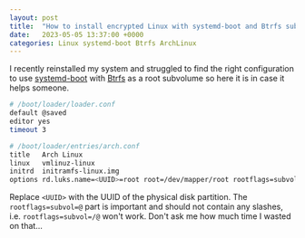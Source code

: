 ```yaml
---
layout: post
title:  "How to install encrypted Linux with systemd-boot and Btrfs subvolumes"
date:   2023-05-05 13:37:00 +0000
categories: Linux systemd-boot Btrfs ArchLinux
---
```


I recently reinstalled my system and struggled to find the right configuration to use [systemd-boot](https://wiki.archlinux.org/title/Systemd-boot) with [Btrfs](https://en.wikipedia.org/wiki/Btrfs) as a root subvolume so here it is in case it helps someone.

```bash
# /boot/loader/loader.conf
default @saved
editor yes
timeout 3
```

```bash
# /boot/loader/entries/arch.conf
title   Arch Linux
linux   vmlinuz-linux
initrd  initramfs-linux.img
options rd.luks.name=<UUID>=root root=/dev/mapper/root rootflags=subvol=@
```

Replace `<UUID>` with the UUID of the physical disk partition.
The `rootflags=subvol=@` part is important and should not contain any slashes, i.e. `rootflags=subvol=/@` won't work. Don't ask me how much time I wasted on that...
